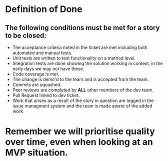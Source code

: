 # Definition of Done 

## The following conditions must be met for a story to be closed:

- The acceptance criteria noted in the ticket are met including both automated and manual tests. 
- Unit tests are written to test functionality on a method level. 
- Integration tests are done showing the solution working in context, in the early days we may not have these. 
- Code coverage is met. 
- The change is demo'd to the team and is accepted from the team.
- Commits are squashed.
- Peer reviews are completed by **ALL** other members of the dev team. 
- Pull Request linked to dev ticket.  
- Work that arises as a result of the story in question are logged in the issue managment system and the team is 
  made aware of the added work

# Remember we will prioritise quality over time, even when looking at an MVP situation. 